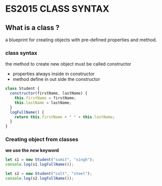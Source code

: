 # ES2015 CLASS SYNTAX

## What is a class ?

a blueprint for creating objects with pre-defined properties and method.

### class syntax

the method to create new object must be called constructor

- properties always inside in constructor
- method define in out side the constructor

```js
class Student {
  constructor(firstName, lastName) {
    this.firstName = firstName;
    this.lastName = lastName;
  }
  logFullName() {
    return this.firstName + " " + this.lastName;
  }
}
```

### Creating object from classes

**we use the _new_ keyword**

```js
let s1 = new Student("sumit", "singh");
console.log(s1.logFullName());

let s2 = new Student("colt", "steel");
console.log(s2.logFullName());
```
